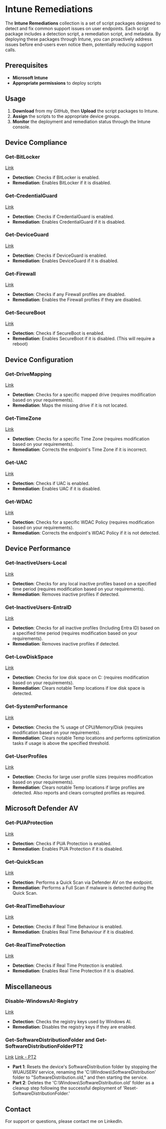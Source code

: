 # Intune Remediations

The **Intune Remediations** collection is a set of script packages designed to detect and fix common support issues on user endpoints. Each script package includes a detection script, a remediation script, and metadata. By deploying these packages through Intune, you can proactively address issues before end-users even notice them, potentially reducing support calls.

## Prerequisites

- **Microsoft Intune**
- **Appropriate permissions** to deploy scripts
## Usage

1. **Download** from my GitHub, then **Upload** the script packages to Intune.
2. **Assign** the scripts to the appropriate device groups.
3. **Monitor** the deployment and remediation status through the Intune console.

## Device Compliance

### Get-BitLocker
[Link](https://github.com/AntoPorter/Intune-Remediations/tree/main/DeviceCompliance/Get-BitLocker)
- **Detection**: Checks if BitLocker is enabled.
- **Remediation**: Enables BitLocker if it is disabled.

### Get-CredentialGuard
[Link](https://github.com/AntoPorter/Intune-Remediations/tree/main/DeviceCompliance/Get-CredentialGuard)
- **Detection**: Checks if CredentialGuard is enabled.
- **Remediation**: Enables CredentialGuard if it is disabled.

### Get-DeviceGuard
[Link](https://github.com/AntoPorter/Intune-Remediations/tree/main/DeviceCompliance/Get-DeviceGuard)
- **Detection**: Checks if DeviceGuard is enabled.
- **Remediation**: Enables DeviceGuard if it is disabled.

### Get-Firewall
[Link](https://github.com/AntoPorter/Intune-Remediations/tree/main/DeviceCompliance/Get-Firewall)
- **Detection**: Checks if any Firewall profiles are disabled.
- **Remediation**: Enables the Firewall profiles if they are disabled.

### Get-SecureBoot
[Link](https://github.com/AntoPorter/Intune-Remediations/tree/main/DeviceCompliance/Get-SecureBoot)
- **Detection**: Checks if SecureBoot is enabled.
- **Remediation**: Enables SecureBoot if it is disabled. (This will require a reboot)

## Device Configuration

### Get-DriveMapping
[Link](https://github.com/AntoPorter/Intune-Remediations/tree/main/DeviceConfiguration/Get-DriveMapping)
- **Detection**: Checks for a specific mapped drive (requires modification based on your requirements).
- **Remediation**: Maps the missing drive if it is not located.

### Get-TimeZone
[Link](https://github.com/AntoPorter/Intune-Remediations/tree/main/DeviceConfiguration/Get-TimeZone)
- **Detection**: Checks for a specific Time Zone (requires modification based on your requirements).
- **Remediation**: Corrects the endpoint's Time Zone if it is incorrect.

### Get-UAC
[Link](https://github.com/AntoPorter/Intune-Remediations/tree/main/DeviceConfiguration/Get-UAC)
- **Detection**: Checks if UAC is enabled.
- **Remediation**: Enables UAC if it is disabled.

### Get-WDAC
[Link](https://github.com/AntoPorter/Intune-Remediations/tree/main/DeviceConfiguration/Get-WDAC)
- **Detection**: Checks for a specific WDAC Policy (requires modification based on your requirements).
- **Remediation**: Corrects the endpoint's WDAC Policy if it is not detected.

## Device Performance

### Get-InactiveUsers-Local
[Link](https://github.com/AntoPorter/Intune-Remediations/tree/main/DevicePerformance/Get-InactiveUsers-Local)
- **Detection**: Checks for any local inactive profiles based on a specified time period (requires modification based on your requirements).
- **Remediation**: Removes inactive profiles if detected.

### Get-InactiveUsers-EntraID
[Link](https://github.com/AntoPorter/Intune-Remediations/tree/main/DevicePerformance/Get-InactiveUsers-EntraID)
- **Detection**: Checks for all inactive profiles (Including Entra ID) based on a specified time period (requires modification based on your requirements).
- **Remediation**: Removes inactive profiles if detected.

### Get-LowDiskSpace
[Link](https://github.com/AntoPorter/Intune-Remediations/tree/main/DevicePerformance/Get-LowDiskSpace)
- **Detection**: Checks for low disk space on C: (requires modification based on your requirements).
- **Remediation**: Clears notable Temp locations if low disk space is detected.

### Get-SystemPerformance
[Link](https://github.com/AntoPorter/Intune-Remediations/tree/main/DevicePerformance/Get-SystemPerformance)
- **Detection**: Checks the % usage of CPU/Memory/Disk (requires modification based on your requirements).
- **Remediation**: Clears notable Temp locations and performs optimization tasks if usage is above the specified threshold.

### Get-UserProfiles
[Link](https://github.com/AntoPorter/Intune-Remediations/tree/main/DevicePerformance/Get-UserProfiles)
- **Detection**: Checks for large user profile sizes (requires modification based on your requirements).
- **Remediation**: Clears notable Temp locations if large profiles are detected. Also reports and clears corrupted profiles as required.


## Microsoft Defender AV

### Get-PUAProtection
[Link](https://github.com/AntoPorter/Intune-Remediations/tree/main/MicrosoftDefenderAV/Get-PUAProtection)
- **Detection**: Checks if PUA Protection is enabled.
- **Remediation**: Enables PUA Protection if it is disabled.

### Get-QuickScan
[Link](https://github.com/AntoPorter/Intune-Remediations/tree/main/MicrosoftDefenderAV/Get-QuickScan)
- **Detection**: Performs a Quick Scan via Defender AV on the endpoint.
- **Remediation**: Performs a Full Scan if malware is detected during the Quick Scan.

### Get-RealTimeBehaviour
[Link](https://github.com/AntoPorter/Intune-Remediations/tree/main/MicrosoftDefenderAV/Get-RealTimeBehaviour)
- **Detection**: Checks if Real Time Behaviour is enabled.
- **Remediation**: Enables Real Time Behaviour if it is disabled.

### Get-RealTimeProtection
[Link](https://github.com/AntoPorter/Intune-Remediations/tree/main/MicrosoftDefenderAV/Get-RealTimeProtection)
- **Detection**: Checks if Real Time Protection is enabled.
- **Remediation**: Enables Real Time Protection if it is disabled.

## Miscellaneous

### Disable-WindowsAI-Registry
[Link](https://github.com/AntoPorter/Intune-Remediations/tree/main/Miscellaneous/Disable-WindowsAI-Registry)
- **Detection**: Checks the registry keys used by Windows AI.
- **Remediation**: Disables the registry keys if they are enabled.

### Get-SoftwareDistributionFolder and Get-SoftwareDistributionFolderPT2
[Link](https://github.com/AntoPorter/Intune-Remediations/tree/main/Miscellaneous/Get-SoftwareDistributionFolder)
[Link - PT2](https://github.com/AntoPorter/Intune-Remediations/tree/main/Miscellaneous/Get-SoftwareDistributionFolderPT2)
- **Part 1**: Resets the device's SoftwareDistribution folder by stopping the WUAUSERV service, renaming the 'C:\Windows\SoftwareDistribution' folder to "SoftwareDistribution.old," and then starting the service.
- **Part 2**: Deletes the 'C:\Windows\SoftwareDistribution.old' folder as a cleanup step following the successful deployment of 'Reset-SoftwareDistributionFolder.'

## Contact

For support or questions, please contact me on LinkedIn.
